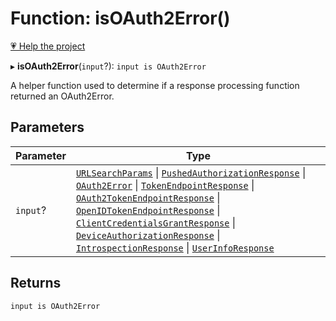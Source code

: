 # Function: isOAuth2Error()

[💗 Help the project](https://github.com/sponsors/panva)

▸ **isOAuth2Error**(`input`?): `input is OAuth2Error`

A helper function used to determine if a response processing function returned an OAuth2Error.

## Parameters

| Parameter | Type |
| ------ | ------ |
| `input`? | [`URLSearchParams`](https://developer.mozilla.org/docs/Web/API/URLSearchParams) \| [`PushedAuthorizationResponse`](../interfaces/PushedAuthorizationResponse.md) \| [`OAuth2Error`](../interfaces/OAuth2Error.md) \| [`TokenEndpointResponse`](../interfaces/TokenEndpointResponse.md) \| [`OAuth2TokenEndpointResponse`](../interfaces/OAuth2TokenEndpointResponse.md) \| [`OpenIDTokenEndpointResponse`](../interfaces/OpenIDTokenEndpointResponse.md) \| [`ClientCredentialsGrantResponse`](../interfaces/ClientCredentialsGrantResponse.md) \| [`DeviceAuthorizationResponse`](../interfaces/DeviceAuthorizationResponse.md) \| [`IntrospectionResponse`](../interfaces/IntrospectionResponse.md) \| [`UserInfoResponse`](../interfaces/UserInfoResponse.md) |

## Returns

`input is OAuth2Error`
